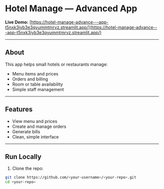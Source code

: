 # Hotel Manage — Advanced App

**Live Demo:** [https://hotel-manage-advance---app-t5nxk3iyb3e3qyummtmrvz.streamlit.app/](https://hotel-manage-advance---app-t5nxk3iyb3e3qyummtmrvz.streamlit.app/)

---

## About
This app helps small hotels or restaurants manage:

- Menu items and prices  
- Orders and billing  
- Room or table availability  
- Simple staff management  

---

## Features
- View menu and prices  
- Create and manage orders  
- Generate bills  
- Clean, simple interface

---

## Run Locally
1. Clone the repo:
```bash
git clone https://github.com/<your-username>/<your-repo>.git
cd <your-repo>
